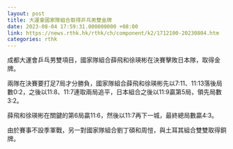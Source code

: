 ```yaml
---
layout: post
title: 大運會國家隊組合取得乒乓男雙金牌
date: 2023-08-04 17:59:31.000000000 +08:00
link: https://news.rthk.hk/rthk/ch/component/k2/1712100-20230804.htm
categories: rthk
---
```


成都大運會乒乓男雙項目，國家隊組合薛飛和徐瑛彬在決賽擊敗日本隊，取得金牌。

兩隊在決賽要打足7局才分勝負，國家隊組合薛飛和徐瑛彬先以7:11、11:13落後局數0:2，之後以11:8、11:7連取兩局追平，日本組合之後以11:9贏第5局，領先局數3:2。

薛飛和徐瑛彬在關鍵的第6局贏11:6，然後以11:7再下一城，最終總局數贏4:3。

由於賽事不設季軍戰，另一對國家隊組合劉丁碩和周愷，與土耳其組合雙雙取得銅牌。
